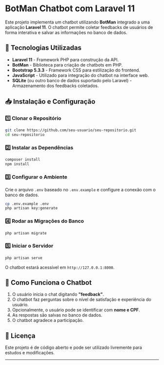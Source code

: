 # BotMan Chatbot com Laravel 11

Este projeto implementa um chatbot utilizando **BotMan** integrado a uma aplicação **Laravel 11**. O chatbot permite coletar feedbacks de usuários de forma interativa e salvar as informações no banco de dados.

## 🚀 Tecnologias Utilizadas

- **Laravel 11** - Framework PHP para construção da API.
- **BotMan** - Biblioteca para criação de chatbots em PHP.
- **Bootstrap 5.3.3** - Framework CSS para estilização do frontend.
- **JavaScript** - Utilizado para integração do chatbot na interface web.
- **SQLite** (ou outro banco de dados suportado pelo Laravel) - Armazenamento dos feedbacks coletados.

## 📥 Instalação e Configuração

### 1️⃣ Clonar o Repositório
```bash
git clone https://github.com/seu-usuario/seu-repositorio.git
cd seu-repositorio
```

### 2️⃣ Instalar as Dependências
```bash
composer install
npm install
```

### 3️⃣ Configurar o Ambiente
Crie o arquivo `.env` baseado no `.env.example` e configure a conexão com o banco de dados.
```bash
cp .env.example .env
php artisan key:generate
```

### 4️⃣ Rodar as Migrações do Banco
```bash
php artisan migrate
```

### 5️⃣ Iniciar o Servidor
```bash
php artisan serve
```

O chatbot estará acessível em `http://127.0.0.1:8000`.

## 💬 Como Funciona o Chatbot

1. O usuário inicia o chat digitando **"feedback"**.
2. O chatbot faz perguntas sobre o nível de satisfação e experiência do usuário.
3. Opcionalmente, o usuário pode se identificar com **nome e CPF**.
4. As respostas são salvas no banco de dados.
5. O chatbot agradece a participação.

## 📜 Licença
Este projeto é de código aberto e pode ser utilizado livremente para estudos e modificações.

---



